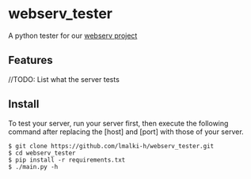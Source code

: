 # webserv_tester

A python tester for our [webserv project](https://github.com/lmalki-h/webserv)

  
  
## Features
//TODO: List what the server tests
## Install

To test your server, run your server first, then execute the following command after replacing the [host] and [port]  with those of your server.

    $ git clone https://github.com/lmalki-h/webserv_tester.git
    $ cd webserv_tester
    $ pip install -r requirements.txt
    $ ./main.py -h

